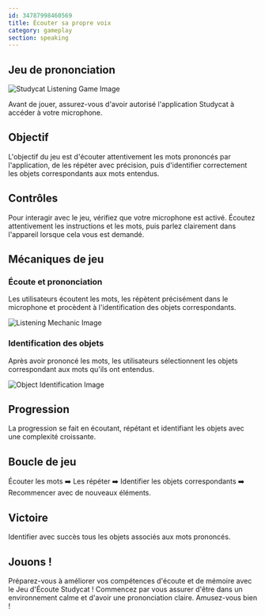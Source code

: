 ```yaml
---
id: 34787998460569
title: Écouter sa propre voix
category: gameplay
section: speaking
---
```

## Jeu de prononciation

![Studycat Listening Game Image](https://help.studycat.com/hc/article_attachments/34787998441881)

Avant de jouer, assurez-vous d'avoir autorisé l'application Studycat à accéder à votre microphone.

## Objectif

L'objectif du jeu est d'écouter attentivement les mots prononcés par l'application, de les répéter avec précision, puis d'identifier correctement les objets correspondants aux mots entendus.

## Contrôles 

Pour interagir avec le jeu, vérifiez que votre microphone est activé. Écoutez attentivement les instructions et les mots, puis parlez clairement dans l'appareil lorsque cela vous est demandé.

## Mécaniques de jeu

### Écoute et prononciation

Les utilisateurs écoutent les mots, les répètent précisément dans le microphone et procèdent à l'identification des objets correspondants.

![Listening Mechanic Image](https://help.studycat.com/hc/article_attachments/34787998444057)

### Identification des objets

Après avoir prononcé les mots, les utilisateurs sélectionnent les objets correspondant aux mots qu'ils ont entendus.

![Object Identification Image](https://help.studycat.com/hc/article_attachments/34787998447001)

## Progression

La progression se fait en écoutant, répétant et identifiant les objets avec une complexité croissante.

## Boucle de jeu

Écouter les mots ➡️ Les répéter ➡️ Identifier les objets correspondants ➡️ Recommencer avec de nouveaux éléments.

## Victoire

Identifier avec succès tous les objets associés aux mots prononcés.

## Jouons !

Préparez-vous à améliorer vos compétences d'écoute et de mémoire avec le Jeu d'Écoute Studycat ! Commencez par vous assurer d'être dans un environnement calme et d'avoir une prononciation claire. Amusez-vous bien !

